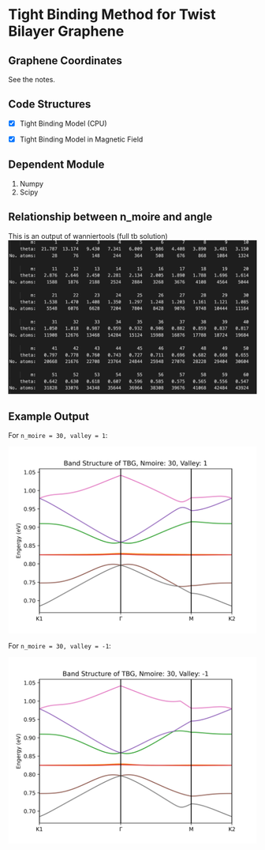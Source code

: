 # Tight Binding Method for Twist Bilayer Graphene

## Graphene Coordinates

See the notes.

## Code Structures

- [x] Tight Binding Model (CPU)

- [x] Tight Binding Model in Magnetic Field

## Dependent Module

1. Numpy
2. Scipy

## Relationship between n_moire and angle

This is an output of wanniertools (full tb solution)
![nmoire](fig/nmoire_angle.png)

## Example Output

For `n_moire = 30, valley = 1`:

![eg1](fig/band_n_30_v_1.png)

For `n_moire = 30, valley = -1`:

![eg2](fig/band_n_30_v_-1.png)